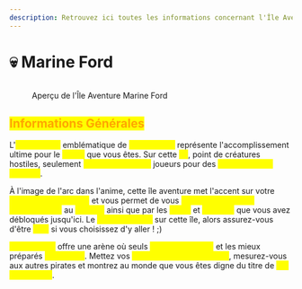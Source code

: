 ```yaml
---
description: Retrouvez ici toutes les informations concernant l'Île Aventure Marine Ford
---
```


# 💀 Marine Ford

<figure><img src="../../.gitbook/assets/Capture d’écran 2023-12-05 à 09.57.35.png" alt=""><figcaption><p>Aperçu de l'Île Aventure Marine Ford</p></figcaption></figure>

## <mark style="color:orange;">Informations Générales</mark>

L'<mark style="color:yellow;">**île aventure**</mark> emblématique de <mark style="color:yellow;">**Marine Ford**</mark> représente l'accomplissement ultime pour le <mark style="color:yellow;">**pirate**</mark> que vous êtes. Sur cette <mark style="color:yellow;">**île**</mark>, point de créatures hostiles, seulement <mark style="color:yellow;">**vous et les autres**</mark> joueurs pour des <mark style="color:yellow;">**affrontements épiques**</mark>.

À l'image de l'arc dans l'anime, cette île aventure met l'accent sur votre <mark style="color:yellow;">**avancée personnelle**</mark> et vous permet de vous <mark style="color:yellow;">**départager par vos compétences**</mark> au <mark style="color:yellow;">**combat**</mark> ainsi que par les <mark style="color:yellow;">**outils**</mark> et <mark style="color:yellow;">**armures**</mark> que vous avez débloqués jusqu'ici. Le <mark style="color:yellow;">**PVP est activé**</mark> sur cette île, alors assurez-vous d'être <mark style="color:yellow;">**prêt**</mark> si vous choisissez d'y aller ! ;)

<mark style="color:yellow;">**Marine Ford**</mark> offre une arène où seuls <mark style="color:yellow;">**les plus vaillants**</mark> et les mieux préparés <mark style="color:yellow;">**survivront**</mark>. Mettez vos <mark style="color:yellow;">**compétences à l'épreuve**</mark>, mesurez-vous aux autres pirates et montrez au monde que vous êtes digne du titre de <mark style="color:yellow;">**Roi des Pirates**</mark>.
